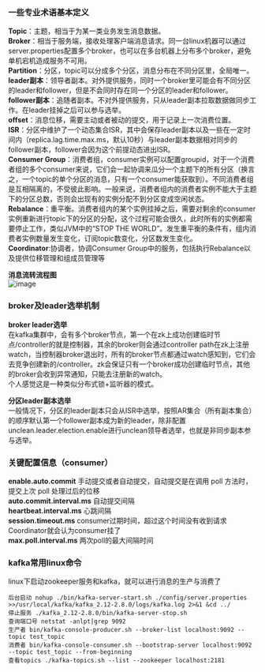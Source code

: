 ### 一些专业术语基本定义
**Topic**：主题，相当于为某一类业务发生消息数据。\
**Broker**：相当于服务端，接收处理客户端消息请求。同一台linux机器可以通过server.properties配置多个broker，也可以在多台机器上分布多个broker，避免单机宕机造成服务不可用。\
**Partition**：分区，topic可以分成多个分区，消息分布在不同分区里，全局唯一。\
**leader副本**：领导者副本。对外提供服务，同时一个broker里可能会有不同分区的leader和follower，但是不会同时存在同一个分区的leader和follower。\
**follower副本**：追随者副本。不对外提供服务，只从leader副本拉取数据做同步工作。在leader挂掉之后可以参与选举。\
**offset**：消息位移，需要主动或者被动的提交，用于记录上一次消费位置。\
**ISR**：分区中维护了一个动态集合ISR，其中会保存leader副本以及一些在一定时间内（replica.lag.time.max.ms，默认10秒）与leader副本数据相对同步的follower副本，follower会因为这个前提动态进出ISR。\
**Consumer Group**：消费者组，consumer实例可以配置groupid，对于一个消费者组的多个consumer来说，它们会一起协调来瓜分一个主题下的所有分区（换言之，一个topic的单个分区的消息，只有一个consumer能获取到）。不同消费者组是互相隔离的，不受彼此影响。一般来说，消费者组内的消费者实例不能大于主题下的分区总数，否则会出现有的实例分配不到分区变成空闲状态。\
**Rebalance**：重平衡。消费者组内的某个实例挂掉之后，需要对剩余的consumer实例重新进行topic下的分区的分配，这个过程可能会很久，此时所有的实例都需要停止工作，类似JVM中的“STOP THE WORLD”。发生重平衡的条件有，组内消费者实例数量发生变化，订阅topic数变化，分区数发生变化。\
**Coordinator**:协调者，协调Consumer Group中的服务，包括执行Rebalance以及提供位移管理和组成员管理等


**消息流转流程图**\
![image](https://user-images.githubusercontent.com/31581862/130718033-60fad85f-3c71-4889-9d5f-c53da441ecb1.png)

### broker及leader选举机制
**broker leader选举**\
在kafka集群中，会有多个broker节点，第一个在zk上成功创建临时节点/controller的就是控制器，其余的broker则会通过controller path在zk上注册watch，当控制器broker退出时，所有的broker节点都通过watch感知到，它们会去竞争创建新的/controller。zk会保证只有一个broker成功创建临时节点，其他的broker会收到异常通知，只能去注册新的watch。\
个人感觉这是一种类似分布式锁+监听器的模式。

**分区leader副本选举**\
一般情况下，分区的leader副本只会从ISR中选举，按照AR集合（所有副本集合）的顺序默认第一个follower副本成为新的leader，除非配置unclean.leader.election.enable进行unclean领导者选举，也就是非同步副本参与选举。

### 关键配置信息（consumer）
**enable.auto.commit** 手动提交或者自动提交，自动提交是在调用 poll 方法时，提交上次 poll 处理过后的位移\
**auto.commit.interval.ms** 自动提交间隔\
**heartbeat.interval.ms** 心跳间隔\
**session.timeout.ms** consumer过期时间，超过这个时间没有收到请求Coordinator就会认为consumer挂了\
**max.poll.interval.ms** 两次poll的最大间隔时间

### kafka常用linux命令
linux下启动zookeeper服务和kafka，就可以进行消息的生产与消费了

```
后台启动 nohup ./bin/kafka-server-start.sh ./config/server.properties >>/usr/local/kafka/kafka_2.12-2.8.0/logs/kafka.log 2>&1 &cd ../ 
停止服务 ./kafka_2.12-2.8.0/bin/kafka-server-stop.sh
查询端口号 netstat -anlpt|grep 9092
生产者 bin/kafka-console-producer.sh --broker-list localhost:9092 --topic test_topic
消费者 bin/kafka-console-consumer.sh --bootstrap-server localhost:9092 --topic test_topic --from-beginning
查看topics ./kafka-topics.sh --list --zookeeper localhost:2181
```

